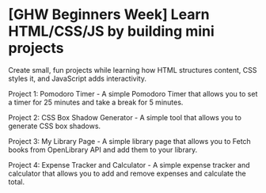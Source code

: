 # [GHW Beginners Week] Learn HTML/CSS/JS by building mini projects

Create small, fun projects while learning how HTML structures content, CSS styles it, and JavaScript adds interactivity.

Project 1: Pomodoro Timer - A simple Pomodoro Timer that allows you to set a timer for 25 minutes and take a break for 5 minutes.

Project 2: CSS Box Shadow Generator - A simple tool that allows you to generate CSS box shadows.

Project 3: My Library Page - A simple library page that allows you to Fetch books from OpenLibrary API and add them to your library.

Project 4: Expense Tracker and Calculator - A simple expense tracker and calculator that allows you to add and remove expenses and calculate the total.